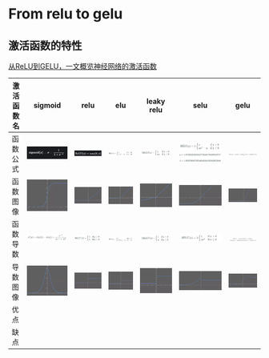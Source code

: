 # From relu to gelu
## 激活函数的特性 

[从ReLU到GELU，一文概览神经网络的激活函数](https://zhuanlan.zhihu.com/p/98863801) 



| 激活函数名 | sigmoid                 | relu                 | elu                 | leaky relu            | selu                                    | gelu                 |
|------------|-------------------------|----------------------|---------------------|-----------------------|-----------------------------------------|----------------------|
| 函数公式   | ![](sigmoid-text.jpg)   | ![](relu-text.jpg)   | ![](elu-text.jpg)   | ![](lrelu-text.jpg)   | ![](selu-text1.jpg) ![](selu-text2.jpg) | ![](gelu-text.png)   |
| 函数图像   | ![](sigmoid-pic.jpg)    | ![](relu-pic.jpg)    | ![](elu-pic.jpg)    | ![](lrelu-pic.jpg)    | ![](selu-pic.jpg)                       | ![](gelu-pic.jpg)    |
| 函数导数   | ![](sigmoid-d-text.jpg) | ![](relu-d-text.jpg) | ![](elu-d-text.jpg) | ![](lrelu-d-text.jpg) | ![](selu-d-text.jpg)                    | ![](gelu-d-text.png) |
| 导数图像   | ![](sigmoid-d-pic.jpg)  | ![](relu-d-pic.jpg)  | ![](elu-d-pic.jpg)  | ![](lrelu-d-pic.jpg)  | ![](selu-d-pic.jpg)                     | ![](gelu-d-pic.jpg)  |
| 优点       |                         |                      |                     |                       |                                         |                      |
| 缺点       |                         |                      |                     |                       |                                         |                      |



